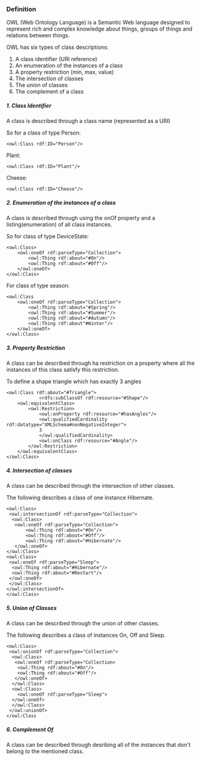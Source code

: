 ### Definition
OWL (Web Ontology Language) is a Semantic Web language designed to represent rich and complex knowledge about things, groups of things and relations between things.

OWL has six types of class descriptions:
1. A class identifier (URI reference)
2. An enumeration of the instances of a class
3. A property restriction (min, max, value)
4. The intersection of classes
5. The union of classes
6. The complement of a class

##### 1. Class Identifier
A class is described through a class name (represented as a URI)

So for a class of type Person:
```
<owl:Class rdf:ID="Person"/>
```
Plant:
```
<owl:Class rdf:ID="Plant"/>
```
Cheese:
```
<owl:Class rdf:ID="Cheese"/>
```
##### 2. Enumeration of the instances of a class
A class is described through using the onOf property and a listing(enumeration) of all class instances. 

So for class of type DeviceState:
```
<owl:Class>
	<owl:oneOf rdf:parseType="Collection">
		<owl:Thing rdf:about="#On"/>
		<owl:Thing rdf:about="#Off"/>
	</owl:oneOf>
</owl:Class>
```
For class of type season:
```
<owl:Class
	<owl:oneOf rdf:parseType="Collection">
		<owl:Thing rdf:about="#Spring"/>
		<owl:Thing rdf:about="#Summer"/>
		<owl:Thing rdf:about="#Autumn"/>
		<owl:Thing rdf:about"#Winter"/>
	</owl:oneOf>
</owl:Class>
```
##### 3. Property Restriction
A class can be described through ha restriction on a property where all the instances of this class satisfy this restriction. 

To define a shape triangle which has exactly 3 angles
```
<owl:Class rdf:about="#Triangle">
			<rdfs:subClassOf rdf:resource="#Shape"/>
	<owl:equivalentClass>
		<owl:Restriction>
			<owl:onProperty rdf:resource="#hasAngles"/>
			<owl:qualifiedCardinality rdf:datatype="XMLSchema#nonNegativeInteger">
			3
			</owl:qualifiedCardinality>
			<owl:onClass rdf:resource="#Angle"/>
		</owl:Restriction>
	</owl:equivalentClass>
</owl:Class>
```
##### 4. Intersection of classes
A class can be described through the intersection of other classes.

The following describes a class of one instance Hibernate.
```
<owl:Class>
 <owl:intersectionOf rdf:parseType="Collection">
  <owl:Class>
   <owl:oneOf rdf:parseType="Collection">
	   <owl:Thing rdf:about="#On"/>
	   <owl:Thing rdf:about="#Off"/>
	   <owl:Thing rdf:about="#Hibernate"/>
   </owl:oneOf>
</owl:Class>
<owl:Class>
 <owl:oneOf rdf:parseType="Sleep">
  <owl:Thing rdf:about="#Hibernate"/>
  <owl:Thing rdf:about="#Restart"/>
 </owl:oneOf>
 </owl:Class>
</owl:intersectionOf>
</owl:Class>
```

##### 5. Union of Classes
A class can be described through the union of other classes.

The following describes a class of instances On, Off and Sleep.
```
<owl:Class>
 <owl:unionOf rdf:parseType="Collection">
  <owl:Class>
   <owl:oneOf rdf:parseType="Collection>
    <owl:Thing rdf:about="#On"/>
    <owl:Thing rdf:about="#Off"/>
   </owl:oneOf>
  </owl:Class>
  <owl:Class>
    <owl:oneOf rdf:parseType="Sleep">
  </owl:oneOf>
  </owl:Class>
 </owl:unionOf>
</owl:Class

```

##### 6. Complement Of
A class can be described through desribing all of the instances that don't belong to the mentioned class. 

